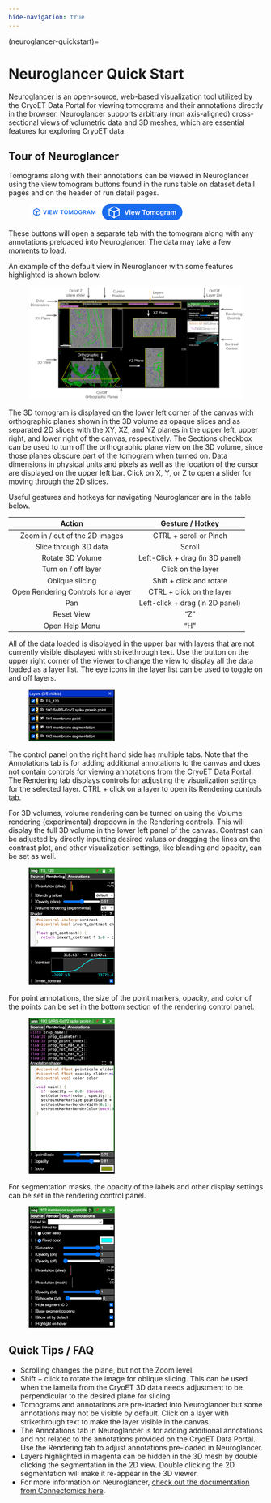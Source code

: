 ```yaml
---
hide-navigation: true
---
```


(neuroglancer-quickstart)=
# Neuroglancer Quick Start

[Neuroglancer](https://connectomics.readthedocs.io/en/latest/external/neuroglancer.html#neuroglancer) is an open-source, web-based visualization tool utilized by the CryoET Data Portal for viewing tomograms and their annotations directly in the browser. Neuroglancer supports arbitrary (non axis-aligned) cross-sectional views of volumetric data and 3D meshes, which are essential features for exploring CryoET data.

## Tour of Neuroglancer

Tomograms along with their annotations can be viewed in Neuroglancer using the view tomogram buttons found in the runs table on dataset detail pages and on the header of run detail pages.

<figure>
  <div class=sidefigures>
  <img src="_static/img/neuroglancer_1.png"
    alt="View tomogram buttons from the run table and run detail page"
  >
  <img src="_static/img/neuroglancer_2.png"
    alt="View tomogram buttons from the run table and run detail page"
  >
  </div>
</figure>

These buttons will open a separate tab with the tomogram along with any annotations preloaded into Neuroglancer. The data may take a few moments to load.

An example of the default view in Neuroglancer with some features highlighted is shown below.

<figure>
  <img src="_static/img/neuroglancer_3.png"
    alt="Overview of the Neuroglancer interface"
  >
</figure>

The 3D tomogram is displayed on the lower left corner of the canvas with orthographic planes shown in the 3D volume as opaque slices and as separated 2D slices with the XY, XZ, and YZ planes in the upper left, upper right, and lower right of the canvas, respectively. The Sections checkbox can be used to turn off the orthographic plane view on the 3D volume, since those planes obscure part of the tomogram when turned on. Data dimensions in physical units and pixels as well as the location of the cursor are displayed on the upper left bar. Click on X, Y, or Z to open a slider for moving through the 2D slices.

Useful gestures and hotkeys for navigating Neuroglancer are in the table below.

| Action | Gesture / Hotkey |
| :---: | :---: |
| Zoom in / out of the 2D images | CTRL + scroll or Pinch |
| Slice through 3D data | Scroll |
| Rotate 3D Volume | Left-Click + drag (in 3D panel) |
| Turn on / off layer | Click on the layer |
| Oblique slicing | Shift + click and rotate |
| Open Rendering Controls for a layer | CTRL + click on the layer |
| Pan | Left-click + drag (in 2D panel) |
| Reset View | “Z” |
| Open Help Menu | “H” |

All of the data loaded is displayed in the upper bar with layers that are not currently visible displayed with strikethrough text. Use the button on the upper right corner of the viewer to change the view to display all the data loaded as a layer list. The eye icons in the layer list can be used to toggle on and off layers.

<figure>
  <img src="_static/img/neuroglancer_4.png"
    alt="Layer panel"
    width="40%"
  >
</figure>

The control panel on the right hand side has multiple tabs. Note that the Annotations tab is for adding additional annotations to the canvas and does not contain controls for viewing annotations from the CryoET Data Portal. The Rendering tab displays controls for adjusting the visualization settings for the selected layer. CTRL + click on a layer to open its Rendering controls tab.

For 3D volumes, volume rendering can be turned on using the Volume rendering (experimental) dropdown in the Rendering controls. This will display the full 3D volume in the lower left panel of the canvas. Contrast can be adjusted by directly inputting desired values or dragging the lines on the contrast plot, and other visualization settings, like blending and opacity, can be set as well.

<figure>
  <img src="_static/img/neuroglancer_5.png"
    alt="Tomogram rendering control panel"
    width="40%"
  >
</figure>

For point annotations, the size of the point markers, opacity, and color of the points can be set in the bottom section of the rendering control panel.

<figure>
  <img src="_static/img/neuroglancer_6.png"
    alt="Point annotation rendering controls"
    width="40%"
  >
</figure>

For segmentation masks, the opacity of the labels and other display settings can be set in the rendering control panel.

<figure>
  <img src="_static/img/neuroglancer_7.png"
    alt="Segmentation mask rendering controls"
    width="40%"
  >
</figure>

## Quick Tips / FAQ

* Scrolling changes the plane, but not the Zoom level.
* Shift + click to rotate the image for oblique slicing. This can be used when the lamella from the CryoET 3D data needs adjustment to be perpendicular to the desired plane for slicing.
* Tomograms and annotations are pre-loaded into Neuroglancer but some annotations may not be visible by default. Click on a layer with strikethrough text to make the layer visible in the canvas.
* The Annotations tab in Neuroglancer is for adding additional annotations and not related to the annotations provided on the CryoET Data Portal. Use the Rendering tab to adjust annotations pre-loaded in Neuroglancer.
* Layers highlighted in magenta can be hidden in the 3D mesh by double clicking the segmentation in the 2D view. Double clicking the 2D segmentation will make it re-appear in the 3D viewer.
* For more information on Neuroglancer, [check out the documentation from Connectomics here](https://connectomics.readthedocs.io/en/latest/external/neuroglancer.html#neuroglancer).
